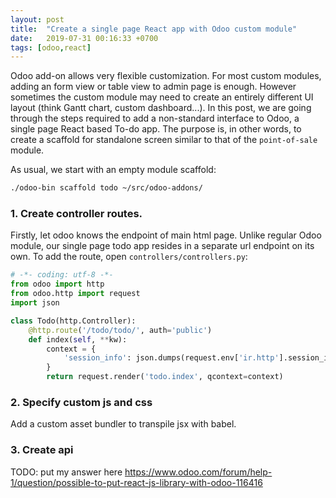 ```yaml
---
layout: post
title:  "Create a single page React app with Odoo custom module"
date:   2019-07-31 00:16:33 +0700
tags: [odoo,react]
---
```


Odoo add-on allows very flexible customization. For most custom modules, adding an form view or table view to admin page is enough. However sometimes the custom module may need to create an entirely different UI layout (think Gantt chart, custom dashboard...). In this post, we are going through the steps required to add a non-standard interface to Odoo, a single page React based To-do app. The purpose is, in other words, to create a scaffold for standalone screen similar to that of the `point-of-sale` module. 

As usual, we start with an empty module scaffold:

```bash
./odoo-bin scaffold todo ~/src/odoo-addons/
```
### 1. Create controller routes.

Firstly, let odoo knows the endpoint of main html page. Unlike regular Odoo module, our single page todo app resides in a separate url endpoint on its own. To add the route, open `controllers/controllers.py`:

```python
# -*- coding: utf-8 -*-
from odoo import http
from odoo.http import request
import json

class Todo(http.Controller):
    @http.route('/todo/todo/', auth='public')
    def index(self, **kw):
        context = {
            'session_info': json.dumps(request.env['ir.http'].session_info())
        }
        return request.render('todo.index', qcontext=context)
```

### 2. Specify custom js and css

Add a custom asset bundler to transpile jsx with babel.

### 3. Create api

TODO: put my answer here https://www.odoo.com/forum/help-1/question/possible-to-put-react-js-library-with-odoo-116416

